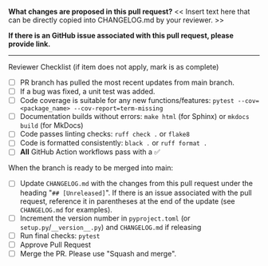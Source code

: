 **What changes are proposed in this pull request?**
<< Insert text here that can be directly copied into CHANGELOG.md by your reviewer. >>

**If there is an GitHub issue associated with this pull request, please provide link.**


--------------------------------------------------------------------------------

Reviewer Checklist (if item does not apply, mark is as complete)

- [ ] PR branch has pulled the most recent updates from main branch.
- [ ] If a bug was fixed, a unit test was added.
- [ ] Code coverage is suitable for any new functions/features: `pytest --cov=<package_name> --cov-report=term-missing`
- [ ] Documentation builds without errors: `make html` (for Sphinx) or `mkdocs build` (for MkDocs)
- [ ] Code passes linting checks: `ruff check .` or `flake8`
- [ ] Code is formatted consistently: `black .` or `ruff format .`
- [ ] **All** GitHub Action workflows pass with a :white_check_mark:

When the branch is ready to be merged into main:
- [ ] Update `CHANGELOG.md` with the changes from this pull request under the heading "`## [Unreleased]`". If there is an issue associated with the pull request, reference it in parentheses at the end of the update (see `CHANGELOG.md` for examples).
- [ ] Increment the version number in `pyproject.toml` (or `setup.py`/`__version__.py`) and `CHANGELOG.md` if releasing
- [ ] Run final checks: `pytest`
- [ ] Approve Pull Request
- [ ] Merge the PR. Please use "Squash and merge".